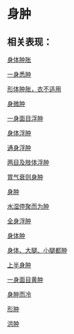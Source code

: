 # 身肿

## 相关表现：

[身体肿胀](https://zuoye.gmzyh.com/search?key=身体肿胀)
[一身悉肿](https://zuoye.gmzyh.com/search?key=一身悉肿)
[形体肿胀，衣不适用](https://zuoye.gmzyh.com/search?key=形体肿胀，衣不适用)
[身微肿](https://zuoye.gmzyh.com/search?key=身微肿)
[一身面目浮肿](https://zuoye.gmzyh.com/search?key=一身面目浮肿)
[身体浮肿](https://zuoye.gmzyh.com/search?key=身体浮肿)
[通身浮肿](https://zuoye.gmzyh.com/search?key=通身浮肿)
[两目及肢体浮肿](https://zuoye.gmzyh.com/search?key=两目及肢体浮肿)
[胃气衰则身肿](https://zuoye.gmzyh.com/search?key=胃气衰则身肿)
[身肿](https://zuoye.gmzyh.com/search?key=身肿)
[水湿停聚而为肿](https://zuoye.gmzyh.com/search?key=水湿停聚而为肿)
[全身浮肿](https://zuoye.gmzyh.com/search?key=全身浮肿)
[身体肿](https://zuoye.gmzyh.com/search?key=身体肿)
[身体、大腿、小腿都肿](https://zuoye.gmzyh.com/search?key=身体、大腿、小腿都肿)
[上半身肿](https://zuoye.gmzyh.com/search?key=上半身肿)
[一身面目黄肿](https://zuoye.gmzyh.com/search?key=一身面目黄肿)
[身肿而冷](https://zuoye.gmzyh.com/search?key=身肿而冷)
[形肿](https://zuoye.gmzyh.com/search?key=形肿)
[洪肿](https://zuoye.gmzyh.com/search?key=洪肿)
